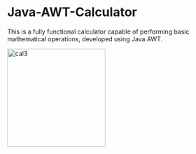 # Java-AWT-Calculator
This is a fully functional calculator capable of performing basic mathematical operations, developed using Java AWT.

<img width="224" alt="cal3" src="https://github.com/user-attachments/assets/69b78a5e-7220-427b-80bd-e9249722fa40">
